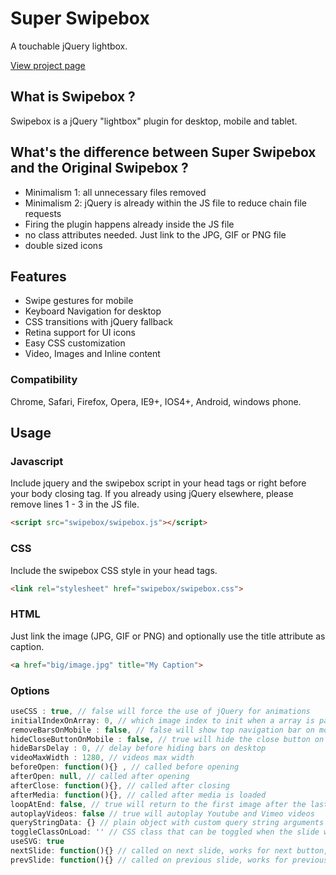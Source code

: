 Super Swipebox
================================

A touchable jQuery lightbox.

[View project page](https://swipebox.codes/)

## What is Swipebox ?

Swipebox is a jQuery "lightbox" plugin for desktop, mobile and tablet.

## What's the difference between Super Swipebox and the Original Swipebox ?

- Minimalism 1: all unnecessary files removed
- Minimalism 2: jQuery is already within the JS file to reduce chain file requests
- Firing the plugin happens already inside the JS file
- no class attributes needed. Just link to the JPG, GIF or PNG file
- double sized icons

## Features

- Swipe gestures for mobile
- Keyboard Navigation for desktop
- CSS transitions with jQuery fallback
- Retina support for UI icons
- Easy CSS customization
- Video, Images and Inline content

### Compatibility

Chrome, Safari, Firefox, Opera, IE9+, IOS4+, Android, windows phone.

## Usage

### Javascript

Include jquery and the swipebox script in your head tags or right before your body closing tag. If you already using jQuery elsewhere, please remove lines 1 - 3 in the JS file.

```html
<script src="swipebox/swipebox.js"></script>
```

### CSS

Include the swipebox CSS style in your head tags.

```html
<link rel="stylesheet" href="swipebox/swipebox.css">
```

### HTML

Just link the image (JPG, GIF or PNG) and optionally use the title attribute as caption.

```html
<a href="big/image.jpg" title="My Caption">
```

### Options

```javascript
useCSS : true, // false will force the use of jQuery for animations
initialIndexOnArray: 0, // which image index to init when a array is passed
removeBarsOnMobile : false, // false will show top navigation bar on mobile devices
hideCloseButtonOnMobile : false, // true will hide the close button on mobile devices
hideBarsDelay : 0, // delay before hiding bars on desktop
videoMaxWidth : 1280, // videos max width
beforeOpen: function(){} , // called before opening
afterOpen: null, // called after opening
afterClose: function(){}, // called after closing
afterMedia: function(){}, // called after media is loaded
loopAtEnd: false, // true will return to the first image after the last image is reached
autoplayVideos: false // true will autoplay Youtube and Vimeo videos
queryStringData: {} // plain object with custom query string arguments to pass/override for video URLs,
toggleClassOnLoad: '' // CSS class that can be toggled when the slide will be loaded (like 'hidden' of Bootstrap)
useSVG: true
nextSlide: function(){} // called on next slide, works for next button, arrow keys and touch navigation
prevSlide: function(){} // called on previous slide, works for previous button, arrow keys and touch navigation
```
